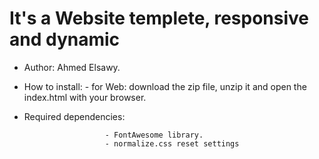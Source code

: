 # It's a Website templete, responsive and dynamic 

- Author: Ahmed Elsawy.

- How to install:   - for Web: download the zip file, unzip it and open the index.html with your browser.
                   



- Required dependencies: 

                        - FontAwesome library. 
                        - normalize.css reset settings
                    



    

